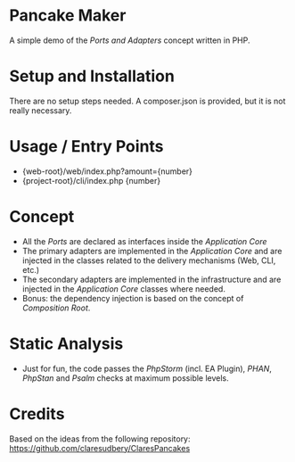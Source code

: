# Pancake Maker

A simple demo of the _Ports and Adapters_ concept written in PHP.

# Setup and Installation

There are no setup steps needed. 
A composer.json is provided, but it is not 
really necessary.

# Usage / Entry Points

- {web-root}/web/index.php?amount={number}
- {project-root}/cli/index.php {number}

# Concept

- All the _Ports_ are declared as interfaces 
inside the _Application Core_
- The primary adapters are implemented in the
_Application Core_ and are injected in the classes
related to the delivery mechanisms (Web, CLI, etc.)
- The secondary adapters are implemented in the
infrastructure and are injected in the 
_Application Core_ classes where needed.
- Bonus: the dependency injection is based on the
concept of _Composition Root_.

# Static Analysis
- Just for fun, the code passes the 
_PhpStorm_ (incl. EA Plugin),
_PHAN_, _PhpStan_ and _Psalm_ checks at
maximum possible levels.

# Credits

Based on the ideas from the following repository: 
https://github.com/claresudbery/ClaresPancakes